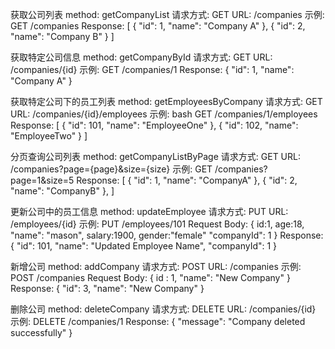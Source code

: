获取公司列表
method: getCompanyList
请求方式: GET
URL: /companies
示例:
GET /companies
Response:
[
{ "id": 1, "name": "Company A" },
{ "id": 2, "name": "Company B" }
]


获取特定公司信息
method: getCompanyById
请求方式: GET
URL: /companies/{id}
示例:
GET /companies/1
Response:
{ "id": 1, "name": "Company A" }

获取特定公司下的员工列表
method: getEmployeesByCompany
请求方式: GET
URL: /companies/{id}/employees
示例:
bash
GET /companies/1/employees
Response:
[
{ "id": 101, "name": "EmployeeOne" },
{ "id": 102, "name": "EmployeeTwo" }
]

分页查询公司列表
method: getCompanyListByPage
请求方式: GET
URL: /companies?page={page}&size={size}
示例:
GET /companies?page=1&size=5
Response:
[
{ "id": 1, "name": "CompanyA" },
{ "id": 2, "name": "CompanyB" },
]

更新公司中的员工信息
method: updateEmployee
请求方式: PUT
URL: /employees/{id}
示例:
PUT /employees/101
Request Body:
{
id:1,
age:18,
"name": "mason",
salary:1900,
gender:"female"
"companyId": 1
}
Response:
{ "id": 101, "name": "Updated Employee Name", "companyId": 1 }

新增公司
method: addCompany
请求方式: POST
URL: /companies
示例:
POST /companies
Request Body:
{
id : 1,
"name": "New Company"
}
Response:
{ "id": 3, "name": "New Company" }

删除公司
method: deleteCompany
请求方式: DELETE
URL: /companies/{id}
示例:
DELETE /companies/1
Response:
{ "message": "Company deleted successfully" }